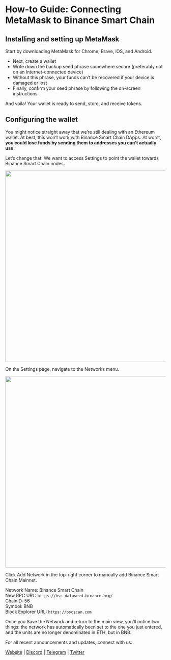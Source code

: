 
# How-to Guide: Connecting MetaMask to Binance Smart Chain


## Installing and setting up MetaMask
Start by downloading MetaMask for Chrome, Brave, iOS, and Android.

- Next, create a wallet
- Write down the backup seed phrase somewhere secure (preferably not on an Internet-connected device)
- Without this phrase, your funds can’t be recovered if your device is damaged or lost
- Finally, confirm your seed phrase by following the on-screen instructions

And voila! Your wallet is ready to send, store, and receive tokens.

## Configuring the wallet
You might notice straight away that we’re still dealing with an Ethereum wallet. At best, this won’t work with Binance Smart Chain DApps. At worst, __you could lose funds by sending them to addresses you can’t actually use.__

Let’s change that. We want to access Settings to point the wallet towards Binance Smart Chain nodes.

<img src="/images/guideimg/guidespt1.png" style="width:600px">

On the Settings page, navigate to the Networks menu.

<img src="/images/guideimg/guidespt2.png" style="width:600px">

Click Add Network in the top-right corner to manually add Binance Smart Chain Mainnet.  

Network Name: Binance Smart Chain  
New RPC URL: `https://bsc-dataseed.binance.org/`  
ChainID: 56  
Symbol: BNB  
Block Explorer URL: `https://bscscan.com` 

Once you Save the Network and return to the main view, you’ll notice two things: the network has automatically been set to the one you just entered, and the units are no longer denominated in ETH, but in BNB.

For all recent announcements and updates, connect with us:

[Website](https://plotbridge.onrender.com) | [Discord](https://discord.com/invite/xHC9fBfeVW) | [Telegram]( https://t.me/PlotBridge) | [Twitter]( https://twitter.com/plot_bridge)